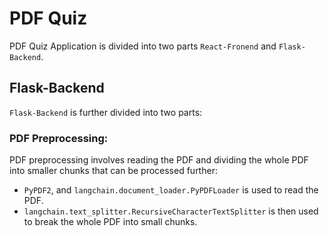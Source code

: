 # PDF Quiz
PDF Quiz Application is divided into two parts `React-Fronend` and `Flask-Backend`. 
## Flask-Backend
`Flask-Backend` is further divided into two parts:
### PDF Preprocessing:
PDF preprocessing involves reading the PDF and dividing the whole PDF into smaller chunks that can be processed further: 
* `PyPDF2`, and `langchain.document_loader.PyPDFLoader` is used to read the PDF.
* `langchain.text_splitter.RecursiveCharacterTextSplitter` is then used to break the whole PDF into small chunks. 
